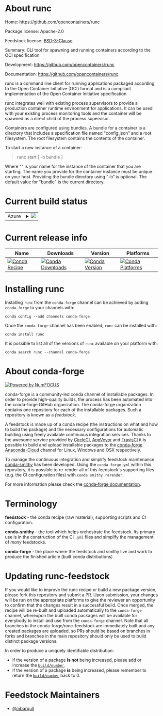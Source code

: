 About runc
==========

Home: https://github.com/opencontainers/runc

Package license: Apache-2.0

Feedstock license: [BSD-3-Clause](https://github.com/conda-forge/runc-feedstock/blob/master/LICENSE.txt)

Summary: CLI tool for spawning and running containers according to the OCI specification

Development: https://github.com/opencontainers/runc

Documentation: https://github.com/opencontainers/runc

runc is a command line client for running applications packaged according to the Open Container Initiative (OCI) format and is a compliant implementation of the Open Container Initiative specification.

runc integrates well with existing process supervisors to provide a production container runtime environment for applications. It can be used with your existing process monitoring tools and the container will be spawned as a direct child of the process supervisor.

Containers are configured using bundles. A bundle for a container is a directory that includes a specification file named "config.json" and a root filesystem. The root filesystem contains the contents of the container.

To start a new instance of a container:

> runc start [ -b bundle ] <container-id>

Where "<container-id>" is your name for the instance of the container that you are starting. The name you provide for the container instance must be unique on your host. Providing the bundle directory using "-b" is optional. The default value for "bundle" is the current directory.


Current build status
====================


<table>
    
  <tr>
    <td>Azure</td>
    <td>
      <details>
        <summary>
          <a href="https://dev.azure.com/conda-forge/feedstock-builds/_build/latest?definitionId=11071&branchName=master">
            <img src="https://dev.azure.com/conda-forge/feedstock-builds/_apis/build/status/runc-feedstock?branchName=master">
          </a>
        </summary>
        <table>
          <thead><tr><th>Variant</th><th>Status</th></tr></thead>
          <tbody><tr>
              <td>linux_64</td>
              <td>
                <a href="https://dev.azure.com/conda-forge/feedstock-builds/_build/latest?definitionId=11071&branchName=master">
                  <img src="https://dev.azure.com/conda-forge/feedstock-builds/_apis/build/status/runc-feedstock?branchName=master&jobName=linux&configuration=linux_64_" alt="variant">
                </a>
              </td>
            </tr>
          </tbody>
        </table>
      </details>
    </td>
  </tr>
</table>

Current release info
====================

| Name | Downloads | Version | Platforms |
| --- | --- | --- | --- |
| [![Conda Recipe](https://img.shields.io/badge/recipe-runc-green.svg)](https://anaconda.org/conda-forge/runc) | [![Conda Downloads](https://img.shields.io/conda/dn/conda-forge/runc.svg)](https://anaconda.org/conda-forge/runc) | [![Conda Version](https://img.shields.io/conda/vn/conda-forge/runc.svg)](https://anaconda.org/conda-forge/runc) | [![Conda Platforms](https://img.shields.io/conda/pn/conda-forge/runc.svg)](https://anaconda.org/conda-forge/runc) |

Installing runc
===============

Installing `runc` from the `conda-forge` channel can be achieved by adding `conda-forge` to your channels with:

```
conda config --add channels conda-forge
```

Once the `conda-forge` channel has been enabled, `runc` can be installed with:

```
conda install runc
```

It is possible to list all of the versions of `runc` available on your platform with:

```
conda search runc --channel conda-forge
```


About conda-forge
=================

[![Powered by NumFOCUS](https://img.shields.io/badge/powered%20by-NumFOCUS-orange.svg?style=flat&colorA=E1523D&colorB=007D8A)](http://numfocus.org)

conda-forge is a community-led conda channel of installable packages.
In order to provide high-quality builds, the process has been automated into the
conda-forge GitHub organization. The conda-forge organization contains one repository
for each of the installable packages. Such a repository is known as a *feedstock*.

A feedstock is made up of a conda recipe (the instructions on what and how to build
the package) and the necessary configurations for automatic building using freely
available continuous integration services. Thanks to the awesome service provided by
[CircleCI](https://circleci.com/), [AppVeyor](https://www.appveyor.com/)
and [TravisCI](https://travis-ci.com/) it is possible to build and upload installable
packages to the [conda-forge](https://anaconda.org/conda-forge)
[Anaconda-Cloud](https://anaconda.org/) channel for Linux, Windows and OSX respectively.

To manage the continuous integration and simplify feedstock maintenance
[conda-smithy](https://github.com/conda-forge/conda-smithy) has been developed.
Using the ``conda-forge.yml`` within this repository, it is possible to re-render all of
this feedstock's supporting files (e.g. the CI configuration files) with ``conda smithy rerender``.

For more information please check the [conda-forge documentation](https://conda-forge.org/docs/).

Terminology
===========

**feedstock** - the conda recipe (raw material), supporting scripts and CI configuration.

**conda-smithy** - the tool which helps orchestrate the feedstock.
                   Its primary use is in the construction of the CI ``.yml`` files
                   and simplify the management of *many* feedstocks.

**conda-forge** - the place where the feedstock and smithy live and work to
                  produce the finished article (built conda distributions)


Updating runc-feedstock
=======================

If you would like to improve the runc recipe or build a new
package version, please fork this repository and submit a PR. Upon submission,
your changes will be run on the appropriate platforms to give the reviewer an
opportunity to confirm that the changes result in a successful build. Once
merged, the recipe will be re-built and uploaded automatically to the
`conda-forge` channel, whereupon the built conda packages will be available for
everybody to install and use from the `conda-forge` channel.
Note that all branches in the conda-forge/runc-feedstock are
immediately built and any created packages are uploaded, so PRs should be based
on branches in forks and branches in the main repository should only be used to
build distinct package versions.

In order to produce a uniquely identifiable distribution:
 * If the version of a package **is not** being increased, please add or increase
   the [``build/number``](https://docs.conda.io/projects/conda-build/en/latest/resources/define-metadata.html#build-number-and-string).
 * If the version of a package **is** being increased, please remember to return
   the [``build/number``](https://docs.conda.io/projects/conda-build/en/latest/resources/define-metadata.html#build-number-and-string)
   back to 0.

Feedstock Maintainers
=====================

* [@mbargull](https://github.com/mbargull/)

